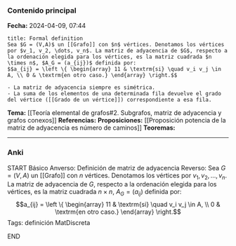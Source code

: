 ### Contenido principal

**Fecha:** 2024-04-09, 07:44

```ad-formal
title: Formal definition
Sea $G = (V,A)$ un [[Grafo]] con $n$ vértices. Denotamos los vértices por $v_1, v_2, \dots, v_n$. La matriz de adyacencia de $G$, respecto a la ordenación elegida para los vértices, es la matriz cuadrada $n \times n$, $A_G = (a_{ij})$ definida por:
$$a_{ij} = \left \{ \begin{array} 11 & \textrm{si} \quad v_i v_j \in A, \\ 0 & \textrm{en otro caso.} \end{array} \right.$$
```

```ad-note
- La matriz de adyacencia siempre es simétrica.
- La suma de los elementos de una determinada fila devuelve el grado del vértice ([[Grado de un vértice]]) correspondiente a esa fila.
```


**Tema:** [[Teoría elemental de grafos#2. Subgrafos, matriz de adyacencia y grafos conexos]]
**Referencias:**
**Proposiciones:** [[Proposición potencia de la matriz de adyacencia es número de caminos]]
**Teoremas:**

---
### Anki

START
Básico
Anverso: Definición de matriz de adyacencia
Reverso: Sea $G = (V,A)$ un [[Grafo]] con $n$ vértices. Denotamos los vértices por $v_1, v_2, \dots, v_n$. La matriz de adyacencia de $G$, respecto a la ordenación elegida para los vértices, es la matriz cuadrada $n \times n$, $A_G = (a_{ij})$ definida por:
$$a_{ij} = \left \{ \begin{array} 11 & \textrm{si} \quad v_i v_j \in A, \\ 0 & \textrm{en otro caso.} \end{array} \right.$$
Tags: definición MatDiscreta
<!--ID: 1717176517318-->
END
